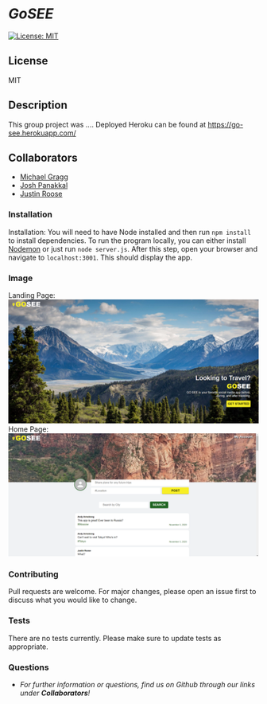 # **_GoSEE_**

[![License: MIT](https://img.shields.io/badge/License-MIT-yellow.svg)](https://opensource.org/licenses/MIT)

## **License**

MIT

## **Description**

This group project was .... Deployed Heroku can be found at https://go-see.herokuapp.com/

## **Collaborators**

- [Michael Gragg](https://github.com/mdgragg)
- [Josh Panakkal](https://github.com/jpanakkal22)
- [Justin Roose](https//github.com/jdouglasr)

### **Installation**

Installation: You will need to have Node installed and then run `npm install` to install dependencies. To run the program locally, you can either install [Nodemon](https://nodemon.io/) or just run `node server.js`. After this step, open your browser and navigate to `localhost:3001`. This should display the app.

### **Image**

Landing Page:
![image of landing page](./client/public/landing_page.png)
Home Page:
![image of home page](./client/public/home_page.png)

### **Contributing**

Pull requests are welcome. For major changes, please open an issue first to discuss what you would like to change.

### **Tests**

There are no tests currently. Please make sure to update tests as appropriate.

### **Questions**

- _For further information or questions, find us on Github through our links under
  **Collaborators**!_
